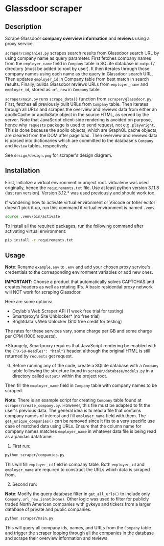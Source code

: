 # Glassdoor scraper

## Description

Scrape Glassdoor **company overview information** and **reviews** using a proxy service. 

`scraper/companies.py` scrapes search results from Glassdoor search URL by using company name as query parameter. First fetches company names from the `employer_name` field in `Company` table in SQLite database in `output/` directory (must be added to root by user). It then iterates through those company names using each name as the query in Glassdoor search URL. Then updates `employer_id` in Company table from best match in search results. Finally, builds Glassdoor reviews URLs from `employer_name` and `employer_id`, stored as `url_new` in `Company` table.

`scraper/main.py` runs `scrape_data()` function from `scraper/glassdoor.py`. First, fetches all previously built URLs from `Company` table. Then iterates through all URLs and scrapes the overview and reviews data from either an apolloCache or apolloSate object in the source HTML, as served by the server. Note that JavaScript client-side rendering is avoided on purpose, hence why `requests` package is used to send request, not e.g. `playwright`. This is done because the apollo objects, which are GraphQL cache objects, are cleared from the DOM after page load. Then overview and reviews data is parsed into dictionaries which are committed to the database's `Company` and `Review` tables, respectively. 

See `design/design.png` for scraper's design diagram.

## Installation

First, initialize a virtual environment in project root. virtualenv was used originally, hence the `requirements.txt` file.
Use at least python version 3.11.8 (last run version). Version 3.12.* was used previously and should work too.

If wondering how to activate virtual environment or VScode or toher editor doesn't pick it up, run this command if virtual environment is named `.venv`.

```bash
source .venv/bin/activate
```

To install all the required packages, run the following command after activating virtual environment:

```bash
pip install -r requirements.txt
```

## Usage

**Note**: Rename `example.env` to `.env` and add your chosen proxy service's credentials to the corresponding environment variables or add new ones. 

**IMPORTANT**:
Choose a product that automatically solves CAPTCHAS and creates headers as well as rotating IPs. A basic residential proxy network will NOT work for scraping Glassdoor.

Here are some options:
- Oxylab's Web Scraper API (1 week free trial for testing)
- Smartproxy's Site Unblocker* (no free trial)
- Brightdata's Web Unlocker ($10 free credit for testing)

The rates for these services vary, some charge per GB and some charge per CPM (1000 requests).

*Strangely, Smartproxy requires that JavaScript rendering be enabled with the `{"X-SU-Headles": "html"}` header, although the original HTML is still returned by `requests` get request.
 

0. Before running any of the code, create a SQLite database with a `Company` table following the structure found in `scraper/database/models.py` in a directory called `output/` within the project root. 

Then fill the `employer_name` field in `Company` table with company names to be scraped.

**Note:** There is an example script for creating `Company` table found at `scraper/create_company.py`. However, this file must be adapted to fit the user's previous data. The general idea is to read a file that contains company names of interest and fill `employer_name` field with them. The `get_unique_companies()` can be removed since it fits to a very specific use case of matched data using URLs. Ensure that the column name for company names matches `employer_name` in whatever data file is being read as a pandas dataframe.


1. First run:

```bash
python scraper/companies.py
``` 
This will fill `employer_id` field in company table. Both `employer_id` and `employer_name` are required to construct the URLs which data is scraped from.


2. Second run:

**Note**: Modify the query database filter in `get_all_urls()` to include only `Company.url_new.isnot(None)`. Other logic was used to filter for publicly traded North American companies with gvkeys and tickers from a larger database of private and public companies.

```bash
python scraper/main.py
``` 

This will query all company ids, names, and URLs from the `Company` table and trigger the scraper looping through all the companies in the database and scrape their overview information and reviews.